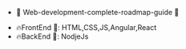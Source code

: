- 🚀 Web-development-complete-roadmap-guide 🚀

* 🔥FrontEnd 🚀: HTML,CSS,JS,Angular,React
* 🔥BackEnd 🚀: NodjeJs
